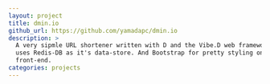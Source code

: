 ```yaml
---
layout: project
title: dmin.io
github_url: https://github.com/yamadapc/dmin.io
description: >
  A very sipmle URL shortener written with D and the Vibe.D web framework. It
  uses Redis-DB as it's data-store. And Bootstrap for pretty styling on the
  front-end.
categories: projects
---
```

